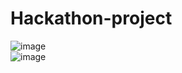# Hackathon-project
![image](https://github.com/rishu6263/Hackathon-project/assets/107019555/4197a3fc-2af2-4c2c-a74f-d9a6dd3222ce)
<br>
![image](https://github.com/rishu6263/Hackathon-project/assets/107019555/4765053e-2501-4986-868a-67034ce5a794)


